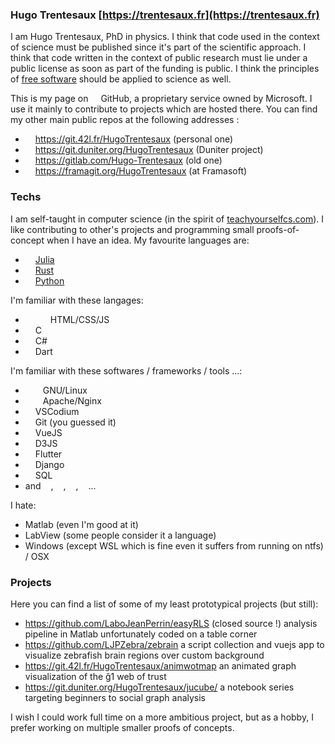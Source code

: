 ### Hugo Trentesaux [https://trentesaux.fr](https://trentesaux.fr)

I am Hugo Trentesaux, PhD in physics. I think that code used in the context of science must be published since it's part of the scientific approach. I think that code written in the context of public research must lie under a public license as soon as part of the funding is public. I think the principles of [free software](https://www.gnu.org/philosophy/free-sw.en.html) should be applied to science as well.

This is my page on <img width="12" src="https://simpleicons.org/icons/github.svg"/> GitHub, a proprietary service owned by Microsoft. I use it mainly to contribute to projects which are hosted there. You can find my other main public repos at the following addresses :

- <img width="12" src="https://simpleicons.org/icons/gitea.svg"/> https://git.42l.fr/HugoTrentesaux (personal one)
- <img width="12" src="https://simpleicons.org/icons/gitlab.svg"/> https://git.duniter.org/HugoTrentesaux (Duniter project)
- <img width="12" src="https://simpleicons.org/icons/gitlab.svg"/> https://gitlab.com/Hugo-Trentesaux (old one)
- <img width="12" src="https://simpleicons.org/icons/gitlab.svg"/> https://framagit.org/HugoTrentesaux (at Framasoft)

### Techs

I am self-taught in computer science (in the spirit of [teachyourselfcs.com](https://teachyourselfcs.com/)). I like contributing to other's projects and programming small proofs-of-concept when I have an idea. My favourite languages are:

- <img width="12" src="https://simpleicons.org/icons/julia.svg"/> [Julia](https://julialang.org/)
- <img width="12" src="https://simpleicons.org/icons/rust.svg"/> [Rust](https://www.rust-lang.org/)
- <img width="12" src="https://simpleicons.org/icons/python.svg"/> [Python](https://www.python.org/)

I'm familiar with these langages:

- <img width="12" src="https://simpleicons.org/icons/html5.svg"/><img width="12" src="https://simpleicons.org/icons/css3.svg"/><img width="12" src="https://simpleicons.org/icons/javascript.svg"/> HTML/CSS/JS
- <img width="12" src="https://simpleicons.org/icons/c.svg"/> C
- <img width="12" src="https://simpleicons.org/icons/csharp.svg"/> C#
- <img width="12" src="https://simpleicons.org/icons/dart.svg"/> Dart

I'm familiar with these softwares / frameworks / tools ...:

- <img width="12" src="https://simpleicons.org/icons/gnu.svg"/><img width="12" src="https://simpleicons.org/icons/linux.svg"/> GNU/Linux <img width="12" src="https://simpleicons.org/icons/archlinux.svg"/><img width="12" src="https://simpleicons.org/icons/debian.svg"/>
- <img width="12" src="https://simpleicons.org/icons/apache.svg"/><img width="12" src="https://simpleicons.org/icons/nginx.svg"/> Apache/Nginx
- <img width="12" src="https://simpleicons.org/icons/visualstudiocode.svg"/> VSCodium
- <img width="12" src="https://simpleicons.org/icons/git.svg"/> Git (you guessed it)
- <img width="12" src="https://simpleicons.org/icons/vuedotjs.svg"/> VueJS
- <img width="12" src="https://simpleicons.org/icons/d3dotjs.svg"/> D3JS
- <img width="12" src="https://simpleicons.org/icons/flutter.svg"/> Flutter
- <img width="12" src="https://simpleicons.org/icons/django.svg"/> Django
- <img width="12" src="https://simpleicons.org/icons/mariadb.svg"/> SQL
- and <img width="12" src="https://simpleicons.org/icons/blender.svg"/>, <img width="12" src="https://simpleicons.org/icons/inkscape.svg"/>, <img width="12" src="https://simpleicons.org/icons/gimp.svg"/>, <img width="12" src="https://simpleicons.org/icons/kdenlive.svg"/>...

I hate:

- Matlab (even I'm good at it)
- LabView (some people consider it a language)
- Windows (except WSL which is fine even it suffers from running on ntfs) / OSX

### Projects

Here you can find a list of some of my least prototypical projects (but still):

- https://github.com/LaboJeanPerrin/easyRLS (closed source !) analysis pipeline in Matlab unfortunately coded on a table corner
- https://github.com/LJPZebra/zebrain a script collection and vuejs app to visualize zebrafish brain regions over custom background
- https://git.42l.fr/HugoTrentesaux/animwotmap an animated graph visualization of the ğ1 web of trust
- https://git.duniter.org/HugoTrentesaux/jucube/ a notebook series targeting beginners to social graph analysis

I wish I could work full time on a more ambitious project, but as a hobby, I prefer working on multiple smaller proofs of concepts.

